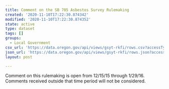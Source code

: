 ```yaml
---
title: Comment on the SB 705 Asbestos Survey Rulemaking
created: '2020-11-10T17:22:30.874342'
modified: '2020-11-10T17:22:30.874352'
state: active
type: dataset
tags: []
groups:
  - Local Government
csv_url: 'https://data.oregon.gov/api/views/gsyt-rkfi/rows.csv?accessType=DOWNLOAD'
json_url: 'https://data.oregon.gov/api/views/gsyt-rkfi/rows.json?accessType=DOWNLOAD'
layout: post

---
```

Comment on this rulemaking is open from 12/15/15 through 1/29/16. Comments received outside that time period will not be considered.
